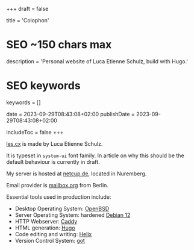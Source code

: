 +++
draft = false

title = 'Colophon'

# SEO ~150 chars max
description = 'Personal website of Luca Etienne Schulz, build with Hugo.'
# SEO keywords
keywords = []

date = 2023-09-29T08:43:08+02:00
publishDate = 2023-09-29T08:43:08+02:00

includeToc = false
+++

[les.cx](/) is made by Luca Etienne Schulz.

It is typeset in `system-ui` font family. In article on why this should be the default behaviour is currently in draft.

My server is hosted at [netcup.de](https://netcup.de), located in Nuremberg.

Email provider is [mailbox.org](https://mailbox.org) from Berlin.

Essential tools used in production include:

* Desktop Operating System: [OpenBSD](https://openbsd.org)
* Server Operating System: hardened [Debian 12](https://www.debian.org/)
* HTTP Webserver: [Caddy](https://caddyserver.com/)
* HTML generation: [Hugo](https://gohugo.io/)
* Code editing and writing: [Helix](https://helix-editor.com/)
* Version Control System: [got](https://gameoftrees.org/)
